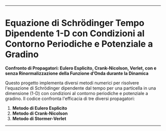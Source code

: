 
---

# **Equazione di Schrödinger Tempo Dipendente 1-D con Condizioni al Contorno Periodiche e Potenziale a Gradino**  
**Confronto di Propagatori: Eulero Esplicito, Crank-Nicolson, Verlet, con e senza Rinormalizzazione della Funzione d’Onda durante la Dinamica**

Questo progetto implementa diversi metodi numerici per risolvere l'equazione di Schrödinger dipendente dal tempo per una particella in una dimensione (1-D) con condizioni al contorno periodiche e potenziale a gradino. Il codice confronta l'efficacia di tre diversi propagatori:

1. **Metodo di Eulero Esplicito**
2. **Metodo di Crank-Nicolson**
3. **Metodo di Stormer-Verlet**
   

---
